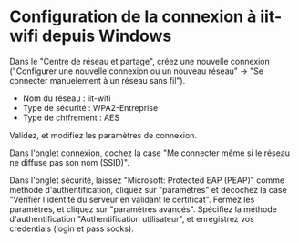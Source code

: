 # Configuration de la connexion à iit-wifi depuis Windows

Dans le "Centre de réseau et partage", créez une nouvelle connexion ("Configurer
une nouvelle connexion ou un nouveau réseau" -> "Se connecter manuelement à un
réseau sans fil").

 - Nom du réseau : iit-wifi
 - Type de sécurité : WPA2-Entreprise
 - Type de chffrement : AES

Validez, et modifiez les paramètres de connexion.

Dans l'onglet connexion, cochez la case "Me connecter même si le réseau ne
diffuse pas son nom (SSID)".

Dans l'onglet sécurité, laissez "Microsoft: Protected EAP (PEAP)" comme
méthode d'authentification, cliquez sur "paramètres" et décochez la case
"Vérifier l'identité du serveur en validant le certificat". Fermez les
paramètres, et cliquez sur "paramètres avancés". Spécifiez la méthode
d'authentification "Authentification utilisateur", et enregistrez vos
credentials (login et pass socks).
